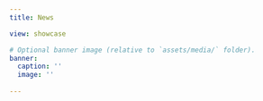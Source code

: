 ```yaml
---
title: News

view: showcase

# Optional banner image (relative to `assets/media/` folder).
banner:
  caption: ''
  image: ''
  
---
```

